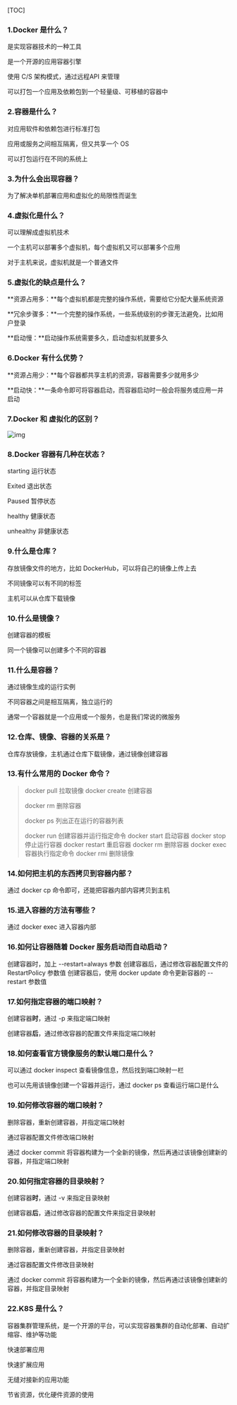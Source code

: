 [TOC]

### 1.Docker 是什么？ 

是实现容器技术的一种工具    

是一个开源的应用容器引擎    

使用 C/S 架构模式，通过远程API 来管理    

可以打包一个应用及依赖包到一个轻量级、可移植的容器中   

### 2.容器是什么？  

对应用软件和依赖包进行标准打包      

应用或服务之间相互隔离，但又共享一个 OS      

可以打包运行在不同的系统上     

### 3.为什么会出现容器？  

为了解决单机部署应用和虚拟化的局限性而诞生  

### 4.虚拟化是什么？  

可以理解成虚拟机技术     

 一个主机可以部署多个虚拟机，每个虚拟机又可以部署多个应用      

对于主机来说，虚拟机就是一个普通文件     

### 5.虚拟化的缺点是什么？  

**资源占用多：**每个虚拟机都是完整的操作系统，需要给它分配大量系统资源      

**冗余步骤多：**一个完整的操作系统，一些系统级别的步骤无法避免，比如用户登录      

**启动慢：**启动操作系统需要多久，启动虚拟机就要多久     

### 6.Docker 有什么优势？  

**资源占用少：**每个容器都共享主机的资源，容器需要多少就用多少      

**启动快：**一条命令即可将容器启动，而容器启动时一般会将服务或应用一并启动     

### 7.Docker 和 虚拟化的区别？  

![img](/Users/alkaid/Desktop/note/assets/E06E4C03862AF6B0B6B3023E2A061F90.png)

### 8.Docker 容器有几种在状态？  

starting 运行状态      

Exited 退出状态      

Paused 暂停状态      

healthy 健康状态      

unhealthy 非健康状态     

### 9.什么是仓库？  

存放镜像文件的地方，比如 DockerHub，可以将自己的镜像上传上去      

不同镜像可以有不同的标签      

主机可以从仓库下载镜像     

### 10.什么是镜像？  

创建容器的模板      

同一个镜像可以创建多个不同的容器     

### 11.什么是容器？  

通过镜像生成的运行实例      

不同容器之间是相互隔离，独立运行的      

通常一个容器就是一个应用或一个服务，也是我们常说的微服务     

### 12.仓库、镜像、容器的关系是？  

仓库存放镜像，主机通过仓库下载镜像，通过镜像创建容器  

### 13.有什么常用的 Docker 命令？  

> docker pull 拉取镜像
> docker create 创建容器
>
> docker rm 删除容器  
>
> docker ps 列出正在运行的容器列表
>
> docker run 创建容器并运行指定命令
> docker start 启动容器
> docker stop 停止运行容器
> docker restart 重启容器
> docker rm 删除容器
> docker exec 容器执行指定命令
> docker rmi 删除镜像

### 14.如何把主机的东西拷贝到容器内部？  

通过 docker cp 命令即可，还能把容器内部内容拷贝到主机  

### 15.进入容器的方法有哪些？  

通过 docker exec 进入容器内部

### 16.如何让容器随着 Docker 服务启动而自动启动？  

 创建容器时，加上 --restart=always 参数
 创建容器后，通过修改容器配置文件的 RestartPolicy 参数值
 创建容器后，使用 docker update 命令更新容器的 --restart 参数值

###  17.如何指定容器的端口映射？ 

创建容器**时**，通过 -p 来指定端口映射      

创建容器**后**，通过修改容器的配置文件来指定端口映射     

### 18.如何查看官方镜像服务的默认端口是什么？  

可以通过 docker inspect 查看镜像信息，然后找到端口映射一栏      

也可以先用该镜像创建一个容器并运行，通过 docker ps 查看运行端口是什么     

### 19.如何修改容器的端口映射？  

删除容器，重新创建容器，并指定端口映射      

通过容器配置文件修改端口映射      

通过 docker commit 将容器构建为一个全新的镜像，然后再通过该镜像创建新的容器，并指定端口映射     

### 20.如何指定容器的目录映射？  

创建容器**时**，通过 -v 来指定目录映射      

创建容器**后**，通过修改容器的配置文件来指定目录映射     

### 21.如何修改容器的目录映射？  

删除容器，重新创建容器，并指定目录映射      

通过容器配置文件修改目录映射      

通过 docker commit 将容器构建为一个全新的镜像，然后再通过该镜像创建新的容器，并指定目录映射     

### 22.K8S 是什么？  

容器集群管理系统，是一个开源的平台，可以实现容器集群的自动化部署、自动扩缩容、维护等功能  

快速部署应用      

快速扩展应用      

无缝对接新的应用功能      

节省资源，优化硬件资源的使用